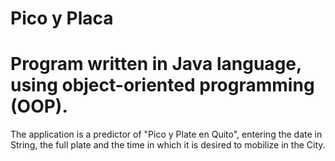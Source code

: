 # Pico y Placa

# Program written in Java language, using object-oriented programming (OOP).

The application is a predictor of "Pico y Plate en Quito", entering the date in String, the full plate and the time in which it is desired to mobilize in the City.

